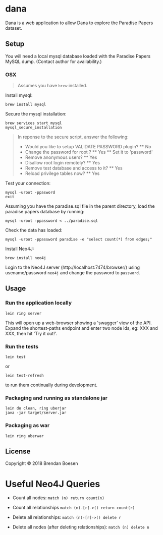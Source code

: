 # dana

Dana is a web application to allow Dana to explore the Paradise Papers dataset.

## Setup

You will need a local mysql database loaded with the Paradise Papers MySQL dump. (Contact author for availability.)

### OSX

> Assumes you have `brew` installed.

Install mysql:
```
brew install mysql
```

Secure the mysql installation:
```
brew services start mysql
mysql_secure_installation
```
> In reponse to the secure script, answer the following:
> * Would you like to setup VALIDATE PASSWORD plugin?
> ** No
> * Change the password for root ?
> ** Yes
> ** Set it to 'password'
> * Remove anonymous users?
> ** Yes
> * Disallow root login remotely?
> ** Yes
> * Remove test database and access to it?
> ** Yes
> * Reload privilege tables now?
> ** Yes

Test your connection:
```
mysql -uroot -ppasword
exit
```

Assuming you have the paradise.sql file in the parent directory, load the paradise papers database by running:
```
mysql -uroot -ppassword < ../paradise.sql
```

Check the data has loaded:
```
mysql -uroot -ppassword paradise -e "select count(*) from edges;"
```

Install Neo4J:
```
brew install neo4j
```

Login to the Neo4J server (http://localhost:7474/browser/) using usename/password `neo4j` and change the password to `password`.

## Usage

### Run the application locally

`lein ring server`

This will open up a web-browser showing a 'swagger' view of the API. Expand the shortest-paths endpoint and enter two node ids, eg: XXX and XXX, then hit 'Try it out!'.

### Run the tests

`lein test`

or

`lein test-refresh`

to run them continually during development.

### Packaging and running as standalone jar

```
lein do clean, ring uberjar
java -jar target/server.jar
```

### Packaging as war

`lein ring uberwar`

## License

Copyright © 2018 Brendan Boesen

# Useful Neo4J Queries

* Count all nodes: `match (n) return count(n)`
* Count all relationships `match (n)-[r]->() return count(r)`

* Delete all relationships: `match (n)-[r]->() delete r`
* Delete all nodes (after deleting relationships): `match (n) delete n`
